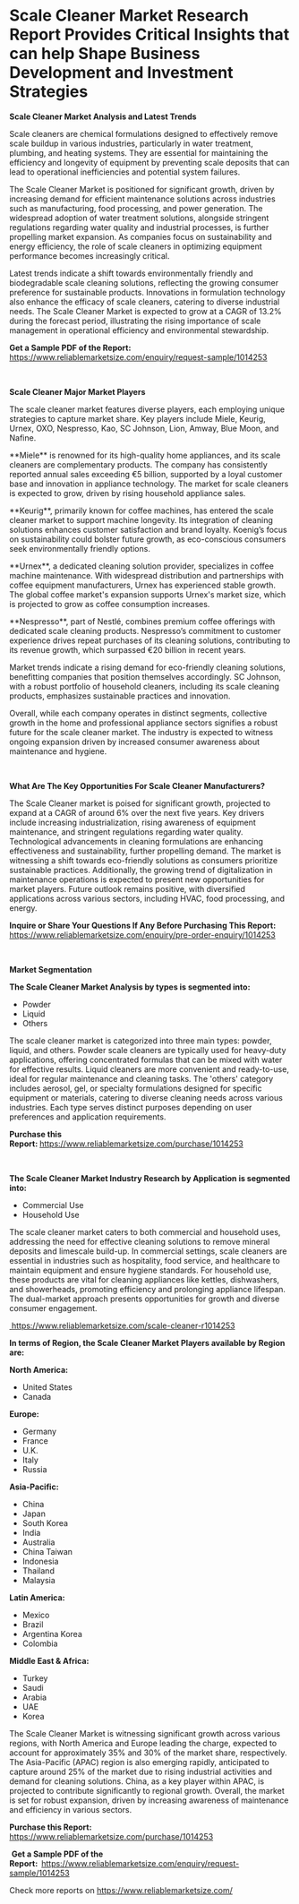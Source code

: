 <p><h1>Scale Cleaner Market Research Report Provides Critical Insights that can help Shape Business Development and Investment Strategies</h1></p><p><strong>Scale Cleaner Market Analysis and Latest Trends</strong></p>
<p><p>Scale cleaners are chemical formulations designed to effectively remove scale buildup in various industries, particularly in water treatment, plumbing, and heating systems. They are essential for maintaining the efficiency and longevity of equipment by preventing scale deposits that can lead to operational inefficiencies and potential system failures.</p><p>The Scale Cleaner Market is positioned for significant growth, driven by increasing demand for efficient maintenance solutions across industries such as manufacturing, food processing, and power generation. The widespread adoption of water treatment solutions, alongside stringent regulations regarding water quality and industrial processes, is further propelling market expansion. As companies focus on sustainability and energy efficiency, the role of scale cleaners in optimizing equipment performance becomes increasingly critical.</p><p>Latest trends indicate a shift towards environmentally friendly and biodegradable scale cleaning solutions, reflecting the growing consumer preference for sustainable products. Innovations in formulation technology also enhance the efficacy of scale cleaners, catering to diverse industrial needs. The Scale Cleaner Market is expected to grow at a CAGR of 13.2% during the forecast period, illustrating the rising importance of scale management in operational efficiency and environmental stewardship.</p></p>
<p><strong>Get a Sample PDF of the Report:&nbsp;</strong> <a href="https://www.reliablemarketsize.com/enquiry/request-sample/1014253?utm_campaign=2472&utm_medium=2&utm_source=Github&utm_content=ia&utm_term=06032025&utm_id=scale-cleaner">https://www.reliablemarketsize.com/enquiry/request-sample/1014253</a></p>
<p>&nbsp;</p>
<p><strong>Scale Cleaner Major Market Players</strong></p>
<p><p>The scale cleaner market features diverse players, each employing unique strategies to capture market share. Key players include Miele, Keurig, Urnex, OXO, Nespresso, Kao, SC Johnson, Lion, Amway, Blue Moon, and Nafine.</p><p>**Miele** is renowned for its high-quality home appliances, and its scale cleaners are complementary products. The company has consistently reported annual sales exceeding €5 billion, supported by a loyal customer base and innovation in appliance technology. The market for scale cleaners is expected to grow, driven by rising household appliance sales.</p><p>**Keurig**, primarily known for coffee machines, has entered the scale cleaner market to support machine longevity. Its integration of cleaning solutions enhances customer satisfaction and brand loyalty. Koenig’s focus on sustainability could bolster future growth, as eco-conscious consumers seek environmentally friendly options.</p><p>**Urnex**, a dedicated cleaning solution provider, specializes in coffee machine maintenance. With widespread distribution and partnerships with coffee equipment manufacturers, Urnex has experienced stable growth. The global coffee market's expansion supports Urnex's market size, which is projected to grow as coffee consumption increases.</p><p>**Nespresso**, part of Nestlé, combines premium coffee offerings with dedicated scale cleaning products. Nespresso’s commitment to customer experience drives repeat purchases of its cleaning solutions, contributing to its revenue growth, which surpassed €20 billion in recent years.</p><p>Market trends indicate a rising demand for eco-friendly cleaning solutions, benefitting companies that position themselves accordingly. SC Johnson, with a robust portfolio of household cleaners, including its scale cleaning products, emphasizes sustainable practices and innovation. </p><p>Overall, while each company operates in distinct segments, collective growth in the home and professional appliance sectors signifies a robust future for the scale cleaner market. The industry is expected to witness ongoing expansion driven by increased consumer awareness about maintenance and hygiene.</p></p>
<p>&nbsp;</p>
<p><strong>What Are The Key Opportunities For Scale Cleaner Manufacturers?</strong></p>
<p><p>The Scale Cleaner market is poised for significant growth, projected to expand at a CAGR of around 6% over the next five years. Key drivers include increasing industrialization, rising awareness of equipment maintenance, and stringent regulations regarding water quality. Technological advancements in cleaning formulations are enhancing effectiveness and sustainability, further propelling demand. The market is witnessing a shift towards eco-friendly solutions as consumers prioritize sustainable practices. Additionally, the growing trend of digitalization in maintenance operations is expected to present new opportunities for market players. Future outlook remains positive, with diversified applications across various sectors, including HVAC, food processing, and energy.</p></p>
<p><strong>Inquire or Share Your Questions If Any Before Purchasing This Report:</strong> <a href="https://www.reliablemarketsize.com/enquiry/pre-order-enquiry/1014253?utm_campaign=2472&utm_medium=2&utm_source=Github&utm_content=ia&utm_term=06032025&utm_id=scale-cleaner">https://www.reliablemarketsize.com/enquiry/pre-order-enquiry/1014253</a></p>
<p>&nbsp;</p>
<p><strong>Market Segmentation</strong></p>
<p><strong>The Scale Cleaner Market Analysis by types is segmented into:</strong></p>
<p><ul><li>Powder</li><li>Liquid</li><li>Others</li></ul></p>
<p><p>The scale cleaner market is categorized into three main types: powder, liquid, and others. Powder scale cleaners are typically used for heavy-duty applications, offering concentrated formulas that can be mixed with water for effective results. Liquid cleaners are more convenient and ready-to-use, ideal for regular maintenance and cleaning tasks. The 'others' category includes aerosol, gel, or specialty formulations designed for specific equipment or materials, catering to diverse cleaning needs across various industries. Each type serves distinct purposes depending on user preferences and application requirements.</p></p>
<p><strong>Purchase this Report:&nbsp;</strong><a href="https://www.reliablemarketsize.com/purchase/1014253?utm_campaign=2472&utm_medium=2&utm_source=Github&utm_content=ia&utm_term=06032025&utm_id=scale-cleaner">https://www.reliablemarketsize.com/purchase/1014253</a></p>
<p>&nbsp;</p>
<p><strong>The Scale Cleaner Market Industry Research by Application is segmented into:</strong></p>
<p><ul><li>Commercial Use</li><li>Household Use</li></ul></p>
<p><p>The scale cleaner market caters to both commercial and household uses, addressing the need for effective cleaning solutions to remove mineral deposits and limescale build-up. In commercial settings, scale cleaners are essential in industries such as hospitality, food service, and healthcare to maintain equipment and ensure hygiene standards. For household use, these products are vital for cleaning appliances like kettles, dishwashers, and showerheads, promoting efficiency and prolonging appliance lifespan. The dual-market approach presents opportunities for growth and diverse consumer engagement.</p></p>
<p><a href="https://www.reliablemarketsize.com/scale-cleaner-r1014253?utm_campaign=2472&utm_medium=2&utm_source=Github&utm_content=ia&utm_term=06032025&utm_id=scale-cleaner">&nbsp;https://www.reliablemarketsize.com/scale-cleaner-r1014253</a></p>
<p><strong>In terms of Region, the Scale Cleaner Market Players available by Region are:</strong></p>
<p>
    <p> <strong> North America: </strong>
        <ul>
            <li>United States</li>
            <li>Canada</li>
        </ul>
        </p> 
    <p> <strong> Europe: </strong>
        <ul>
            <li>Germany</li>
            <li>France</li>
            <li>U.K.</li>
            <li>Italy</li>
            <li>Russia</li>
        </ul>
        </p> 
    <p> <strong> Asia-Pacific: </strong>
        <ul>
            <li>China</li>
            <li>Japan</li>
            <li>South Korea</li>
            <li>India</li>
            <li>Australia</li>
            <li>China Taiwan</li>
            <li>Indonesia</li>
            <li>Thailand</li>
            <li>Malaysia</li>
        </ul>
        </p> 
    <p> <strong> Latin America: </strong>
        <ul>
            <li>Mexico</li>
            <li>Brazil</li>
            <li>Argentina Korea</li>
            <li>Colombia</li>
        </ul>
        </p> 
    <p> <strong> Middle East & Africa: </strong>
        <ul>
            <li>Turkey</li>
            <li>Saudi</li>
            <li>Arabia</li>
            <li>UAE</li>
            <li>Korea</li>
        </ul>
    </p>
    </p>
<p><p>The Scale Cleaner Market is witnessing significant growth across various regions, with North America and Europe leading the charge, expected to account for approximately 35% and 30% of the market share, respectively. The Asia-Pacific (APAC) region is also emerging rapidly, anticipated to capture around 25% of the market due to rising industrial activities and demand for cleaning solutions. China, as a key player within APAC, is projected to contribute significantly to regional growth. Overall, the market is set for robust expansion, driven by increasing awareness of maintenance and efficiency in various sectors.</p></p>
<p><strong>Purchase this Report: </strong><a href="https://www.reliablemarketsize.com/purchase/1014253?utm_campaign=2472&utm_medium=2&utm_source=Github&utm_content=ia&utm_term=06032025&utm_id=scale-cleaner">https://www.reliablemarketsize.com/purchase/1014253</a></p>
<p>&nbsp;<strong>Get a Sample PDF of the Report:&nbsp;&nbsp;</strong><a href="https://www.reliablemarketsize.com/enquiry/request-sample/1014253?utm_campaign=2472&utm_medium=2&utm_source=Github&utm_content=ia&utm_term=06032025&utm_id=scale-cleaner">https://www.reliablemarketsize.com/enquiry/request-sample/1014253</a></p>
<p><strong></strong></p>
<p>Check more reports on <a href="https://www.reliablemarketsize.com/?utm_campaign=2472&utm_medium=2&utm_source=Github&utm_content=ia&utm_term=06032025&utm_id=scale-cleaner">https://www.reliablemarketsize.com/</a></p>